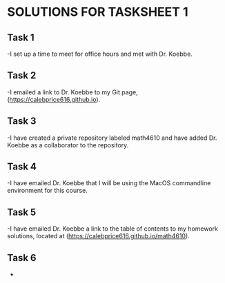 # SOLUTIONS FOR TASKSHEET 1

## Task 1
-I set up a time to meet for office hours and met with Dr. Koebbe.

## Task 2
-I emailed a link to Dr. Koebbe to my Git page, (https://calebprice616.github.io).

## Task 3
-I have created a private repository labeled math4610 and have added Dr. Koebbe as a collaborator to the repository.

## Task 4
-I have emailed Dr. Koebbe that I will be using the MacOS commandline environment for this course.

## Task 5
-I have emailed Dr. Koebbe a link to the table of contents to my homework solutions, located at (https://calebprice616.github.io/math4610).

## Task 6
-
